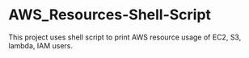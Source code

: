 # AWS_Resources-Shell-Script
This project uses shell script to print AWS resource usage of EC2, S3, lambda, IAM users.
